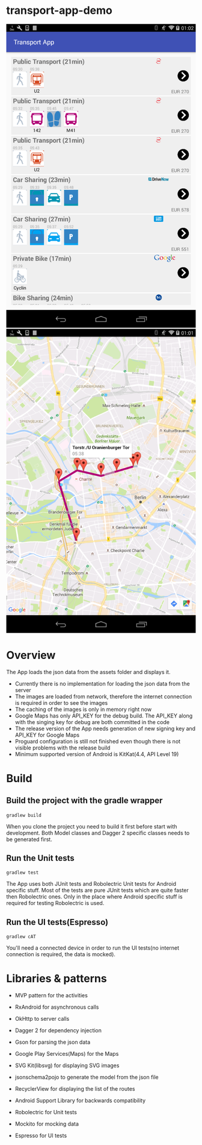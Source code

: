 # transport-app-demo

![Screenshot](https://raw.githubusercontent.com/toni-rajkovski/transport-app-demo/master/overview_screen.png)
![Screenshot](https://raw.githubusercontent.com/toni-rajkovski/transport-app-demo/master/maps_screen.png)

# Overview
The App loads the json data from the assets folder and displays it.

* Currently there is no implementation for loading the json data from the server
* The images are loaded from network, therefore the internet connection is required in order to see the images
* The caching of the images is only in memory right now
* Google Maps has only API_KEY for the debug build. The API_KEY along with the singing key for debug are both committed in the code
* The release version of the App needs generation of new signing key and API_KEY for Google Maps
* Proguard configuration is still not finished even though there is not visible problems with the release build
* Minimum supported version of Android is KitKat(4.4, API Level 19)

# Build
## Build the project with the gradle wrapper
```
gradlew build
```
When you clone the project you need to build it first before start with development. Both Model classes and Dagger 2 specific classes needs to be generated first.

## Run the Unit tests
```
gradlew test
```
The App uses both JUnit tests and Robolectric Unit tests for Android specific stuff.
Most of the tests are pure JUnit tests which are quite faster then Robolectric ones. Only in the place where Android specific stuff is required for testing Robolectric is used.

## Run the UI tests(Espresso)
```
gradlew cAT
```
You'll need a connected device in order to run the UI tests(no internet connection is required, the data is mocked).


# Libraries & patterns
* MVP pattern for the activities
* RxAndroid for asynchronous calls
* OkHttp to server calls
* Dagger 2 for dependency injection
* Gson for parsing the json data
* Google Play Services(Maps) for the Maps
* SVG Kit(libsvg) for displaying SVG images
* jsonschema2pojo to generate the model from the json file
* RecyclerView for displaying the list of the routes
* Android Support Library for backwards compatibility

* Robolectric for Unit tests
* Mockito for mocking data
* Espresso for UI tests
